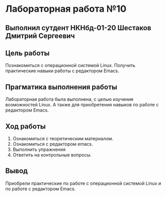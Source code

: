 # Лабораторная работа №10
## Выполнил сутдент НКНбд-01-20 Шестаков Дмитрий Сергеевич

## Цель работы
  Познакомиться с операционной системой Linux. Получить практические навыки работы с редактором Emacs.
  
## Прагматика выполнения работы
  Лабораторная работа была выполнена, с целью изучения возможностей Linux. А также для приобретения навыков по работе с редактором Emacs.
  
## Ход работы
  1. Ознакомиться с теоретическим материалом.
  2. Ознакомиться с редактором emacs.
  3. Выполнить упражнения
  4. Ответить на контрольные вопросы.
## Вывод
  Приобрели практические по работе с операционной системой Linux и по работе с редактором Emacs.
